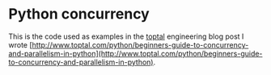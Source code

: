 # Python concurrency

This is the code used as examples in the [toptal](http://www.toptal.com/) engineering blog post I wrote
[http://www.toptal.com/python/beginners-guide-to-concurrency-and-parallelism-in-python](http://www.toptal.com/python/beginners-guide-to-concurrency-and-parallelism-in-python).
